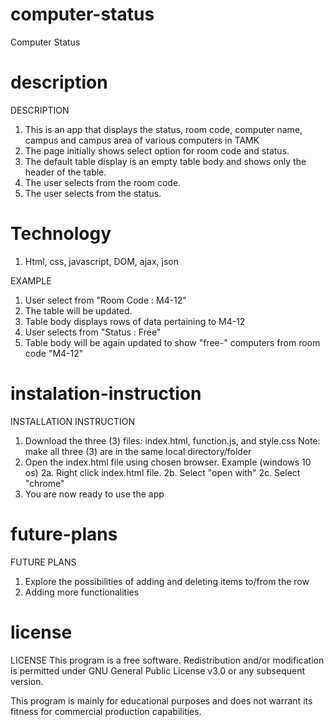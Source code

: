 # computer-status
Computer Status

# description
DESCRIPTION
1. This is an app that displays the status, room code, computer name, campus and campus area of various computers in TAMK
2. The page initially shows select option for room code and status.
3. The default table display is an empty table body and shows only the header of the table.
4. The user selects from the room code.
5. The user selects from the status.

# Technology
1. Html, css, javascript, DOM, ajax, json

EXAMPLE
1. User select from "Room Code : M4-12"
2. The table will be updated.
3. Table body displays rows of data pertaining to M4-12
4. User selects from "Status : Free"
5. Table body will be again updated to show "free-" computers from room code "M4-12"

# instalation-instruction
INSTALLATION INSTRUCTION
1. Download the three (3) files:
   index.html,
   function.js, and
   style.css
   Note: make all three (3) are in the same local directory/folder
2. Open the index.html file using chosen browser. 
   Example (windows 10 os)
   2a. Right click index.html file.
   2b. Select "open with"
   2c. Select "chrome"
3. You are now ready to use the app

# future-plans
FUTURE PLANS
1. Explore the possibilities of adding and deleting items to/from the row
2. Adding more functionalities

# license
LICENSE
This program is a free software.  Redistribution and/or modification is permitted under GNU General Public License v3.0 or any subsequent version.

This program is mainly for educational purposes and does not warrant its fitness for commercial production capabilities.
